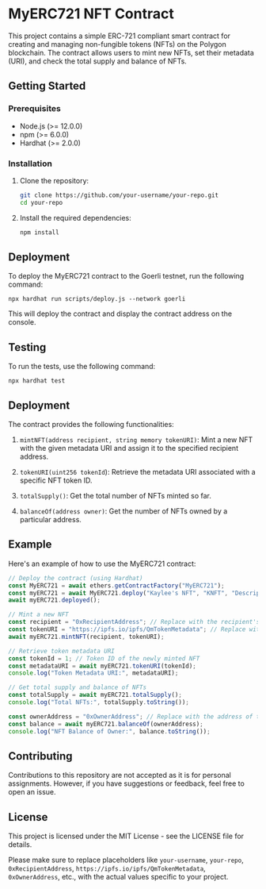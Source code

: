 # MyERC721 NFT Contract

This project contains a simple ERC-721 compliant smart contract for creating and managing non-fungible tokens (NFTs) on the Polygon blockchain. The contract allows users to mint new NFTs, set their metadata (URI), and check the total supply and balance of NFTs.

## Getting Started

### Prerequisites

- Node.js (>= 12.0.0)
- npm (>= 6.0.0)
- Hardhat (>= 2.0.0)

### Installation

1. Clone the repository:

   ```bash
   git clone https://github.com/your-username/your-repo.git
   cd your-repo

2. Install the required dependencies:

   ```bash
   npm install
   
## Deployment

To deploy the MyERC721 contract to the Goerli testnet, run the following command:

`npx hardhat run scripts/deploy.js --network goerli`

This will deploy the contract and display the contract address on the console.

## Testing
To run the tests, use the following command:

`npx hardhat test`

## Deployment
The contract provides the following functionalities:

1. `mintNFT(address recipient, string memory tokenURI)`: Mint a new NFT with the given metadata URI and assign it to the specified recipient address.

2. `tokenURI(uint256 tokenId`): Retrieve the metadata URI associated with a specific NFT token ID.

3. `totalSupply()`: Get the total number of NFTs minted so far.

4. `balanceOf(address owner)`: Get the number of NFTs owned by a particular address.

## Example
Here's an example of how to use the MyERC721 contract:


```javascript
// Deploy the contract (using Hardhat)
const MyERC721 = await ethers.getContractFactory("MyERC721");
const myERC721 = await MyERC721.deploy("Kaylee's NFT", "KNFT", "Description of my NFTs");
await myERC721.deployed();

// Mint a new NFT
const recipient = "0xRecipientAddress"; // Replace with the recipient's Ethereum address
const tokenURI = "https://ipfs.io/ipfs/QmTokenMetadata"; // Replace with the token's metadata URI on IPFS
await myERC721.mintNFT(recipient, tokenURI);

// Retrieve token metadata URI
const tokenId = 1; // Token ID of the newly minted NFT
const metadataURI = await myERC721.tokenURI(tokenId);
console.log("Token Metadata URI:", metadataURI);

// Get total supply and balance of NFTs
const totalSupply = await myERC721.totalSupply();
console.log("Total NFTs:", totalSupply.toString());

const ownerAddress = "0xOwnerAddress"; // Replace with the address of the NFT owner
const balance = await myERC721.balanceOf(ownerAddress);
console.log("NFT Balance of Owner:", balance.toString());
```

## Contributing
Contributions to this repository are not accepted as it is for personal assignments. However, if you have suggestions or feedback, feel free to open an issue.

## License
This project is licensed under the MIT License - see the LICENSE file for details.



Please make sure to replace placeholders like `your-username`, `your-repo`, `0xRecipientAddress`, `https://ipfs.io/ipfs/QmTokenMetadata`, `0xOwnerAddress`, etc., with the actual values specific to your project.
